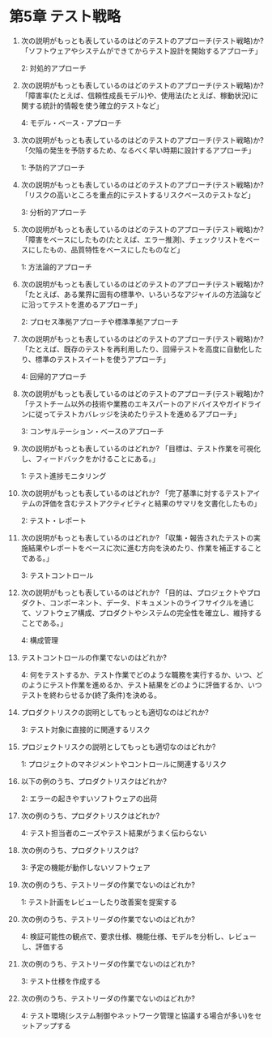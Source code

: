 # 第5章 テスト戦略

1. 次の説明がもっとも表しているのはどのテストのアプローチ(テスト戦略)か? 「ソフトウェアやシステムができてからテスト設計を開始するアプローチ」

    2: 対処的アプローチ

2. 次の説明がもっとも表しているのはどのテストのアプローチ(テスト戦略)か? 「障害率(たとえば、信頼性成長モデル)や、使用法(たとえば、稼動状況)に関する統計的情報を使う確立的テストなど」

    4: モデル・ベース・アプローチ

3. 次の説明がもっとも表しているのはどのテストのアプローチ(テスト戦略)か? 「欠陥の発生を予防するため、なるべく早い時期に設計するアプローチ」

    1: 予防的アプローチ

4. 次の説明がもっとも表しているのはどのテストのアプローチ(テスト戦略)か? 「リスクの高いところを重点的にテストするリスクベースのテストなど」

    3: 分析的アプローチ

5. 次の説明がもっとも表しているのはどのテストのアプローチ(テスト戦略)か? 「障害をベースにしたもの(たとえば、エラー推測)、チェックリストをベースにしたもの、品質特性をベースにしたものなど」

    1: 方法論的アプローチ

6. 次の説明がもっとも表しているのはどのテストのアプローチ(テスト戦略)か? 「たとえば、ある業界に固有の標準や、いろいろなアジャイルの方法論などに沿ってテストを進めるアプローチ」

    2: プロセス準拠アプローチや標準準拠アプローチ

7. 次の説明がもっとも表しているのはどのテストのアプローチ(テスト戦略)か? 「たとえば、既存のテストを再利用したり、回帰テストを高度に自動化したり、標準のテストスイートを使うアプローチ」

    4: 回帰的アプローチ

8. 次の説明がもっとも表しているのはどのテストのアプローチ(テスト戦略)か? 「テストチーム以外の技術や業務のエキスパートのアドバイスやガイドラインに従ってテストカバレッジを決めたりテストを進めるアプローチ」

    3: コンサルテーション・ベースのアプローチ

9. 次の説明がもっとも表しているのはどれか? 「目標は、テスト作業を可視化し、フィードバックをかけることにある。」

    1: テスト進捗モニタリング

10. 次の説明がもっとも表しているのはどれか? 「完了基準に対するテストアイテムの評価を含むテストアクティビティと結果のサマリを文書化したもの」

    2: テスト・レポート

11. 次の説明がもっとも表しているのはどれか? 「収集・報告されたテストの実施結果やレポートをベースに次に進む方向を決めたり、作業を補正することである。」

    3: テストコントロール

12. 次の説明がもっとも表しているのはどれか? 「目的は、プロジェクトやプロダクト、コンポーネント、データ、ドキュメントのライフサイクルを通じて、ソフトウェア構成、プロダクトやシステムの完全性を確立し、維持することである。」

    4: 構成管理

13. テストコントロールの作業でないのはどれか?

    4: 何をテストするか、テスト作業でどのような職務を実行するか、いつ、どのようにテスト作業を進めるか、テスト結果をどのように評価するか、いつテストを終わらせるか(終了条件)を決める。

14. プロダクトリスクの説明としてもっとも適切なのはどれか?

    3: テスト対象に直接的に関連するリスク

15. プロジェクトリスクの説明としてもっとも適切なのはどれか?

    1: プロジェクトのマネジメントやコントロールに関連するリスク

16. 以下の例のうち、プロダクトリスクはどれか?

    2: エラーの起きやすいソフトウェアの出荷

17. 次の例のうち、プロダクトリスクはどれか?

    4: テスト担当者のニーズやテスト結果がうまく伝わらない

18. 次の例のうち、プロダクトリスクは?

    3: 予定の機能が動作しないソフトウェア

19. 次の例のうち、テストリーダの作業でないのはどれか?

    1: テスト計画をレビューしたり改善案を提案する

20. 次の例のうち、テストリーダの作業でないのはどれか?

    4: 検証可能性の観点で、要求仕様、機能仕様、モデルを分析し、レビューし、評価する

21. 次の例のうち、テストリーダの作業でないのはどれか?

    3: テスト仕様を作成する

22. 次の例のうち、テストリーダの作業でないのはどれか?

    4: テスト環境(システム制御やネットワーク管理と協議する場合が多い)をセットアップする
